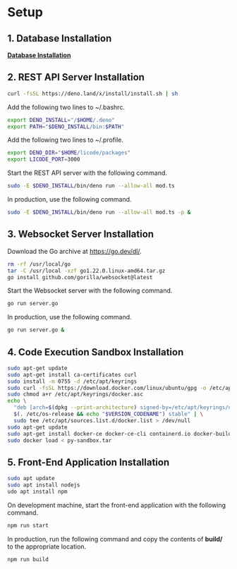 # Setup

## 1. Database Installation

**[Database Installation](https://github.com/matthew-godin/Licode/tree/master/doc/setup/database)**

## 2. REST API Server Installation

```bash
curl -fsSL https://deno.land/x/install/install.sh | sh
```

Add the following two lines to ~/.bashrc.

```bash
export DENO_INSTALL="/$HOME/.deno"
export PATH="$DENO_INSTALL/bin:$PATH"
```

Add the following two lines to ~/.profile.

```bash
export DENO_DIR="$HOME/licode/packages"
export LICODE_PORT=3000
```

Start the REST API server with the following command.

```bash
sudo -E $DENO_INSTALL/bin/deno run --allow-all mod.ts
```

In production, use the following command.

```bash
sudo -E $DENO_INSTALL/bin/deno run --allow-all mod.ts -p &
```

## 3. Websocket Server Installation

Download the Go archive at https://go.dev/dl/.

```bash
rm -rf /usr/local/go
tar -C /usr/local -xzf go1.22.0.linux-amd64.tar.gz
go install github.com/gorilla/websocket@latest
```

Start the Websocket server with the following command.

```bash
go run server.go
```

In production, use the following command.

```bash
go run server.go &
```

## 4. Code Execution Sandbox Installation

```bash
sudo apt-get update
sudo apt-get install ca-certificates curl
sudo install -m 0755 -d /etc/apt/keyrings
sudo curl -fsSL https://download.docker.com/linux/ubuntu/gpg -o /etc/apt/keyrings/docker.asc
sudo chmod a+r /etc/apt/keyrings/docker.asc
echo \
  "deb [arch=$(dpkg --print-architecture) signed-by=/etc/apt/keyrings/docker.asc] https://download.docker.com/linux/ubuntu \
  $(. /etc/os-release && echo "$VERSION_CODENAME") stable" | \
  sudo tee /etc/apt/sources.list.d/docker.list > /dev/null
sudo apt-get update
sudo apt-get install docker-ce docker-ce-cli containerd.io docker-buildx-plugin docker-compose-plugin
sudo docker load < py-sandbox.tar
```

## 5. Front-End Application Installation

```bash
sudo apt update
sudo apt install nodejs
udo apt install npm
```

On development machine, start the front-end application with the following command.

```bash
npm run start
```

In production, run the following command and copy the contents of **build/** to the appropriate location.

```bash
npm run build
```
